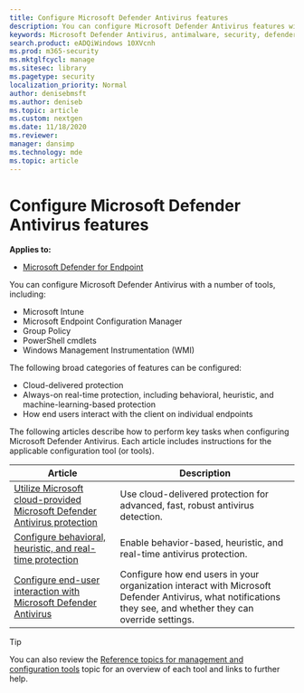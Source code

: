 ```yaml
---
title: Configure Microsoft Defender Antivirus features
description: You can configure Microsoft Defender Antivirus features with Intune, Microsoft Endpoint Configuration Manager, Group Policy, and PowerShell.
keywords: Microsoft Defender Antivirus, antimalware, security, defender, configure, configuration, Config Manager, Microsoft Endpoint Configuration Manager, SCCM, Intune, MDM, mobile device management, GP, group policy, PowerShell
search.product: eADQiWindows 10XVcnh
ms.prod: m365-security
ms.mktglfcycl: manage
ms.sitesec: library
ms.pagetype: security
localization_priority: Normal
author: denisebmsft
ms.author: deniseb
ms.topic: article
ms.custom: nextgen
ms.date: 11/18/2020
ms.reviewer: 
manager: dansimp
ms.technology: mde
ms.topic: article
---
```


# Configure Microsoft Defender Antivirus features


**Applies to:**

- [Microsoft Defender for Endpoint](/microsoft-365/security/defender-endpoint/)

You can configure Microsoft Defender Antivirus with a number of tools, including:

- Microsoft Intune
- Microsoft Endpoint Configuration Manager
- Group Policy
- PowerShell cmdlets
- Windows Management Instrumentation (WMI)

The following broad categories of features can be configured:

- Cloud-delivered protection
- Always-on real-time protection, including behavioral, heuristic, and machine-learning-based protection
- How end users interact with the client on individual endpoints

The following articles describe how to perform key tasks when configuring Microsoft Defender Antivirus. Each article includes instructions for the applicable configuration tool (or tools).

|Article  |Description  |
|---------|---------|
|[Utilize Microsoft cloud-provided Microsoft Defender Antivirus protection](cloud-protection-microsoft-defender-antivirus.md)     | Use cloud-delivered protection for advanced, fast, robust antivirus detection.        |
|[Configure behavioral, heuristic, and real-time protection](configure-protection-features-microsoft-defender-antivirus.md)     |Enable behavior-based, heuristic, and real-time antivirus protection.         |
|[Configure end-user interaction with Microsoft Defender Antivirus](configure-end-user-interaction-microsoft-defender-antivirus.md) | Configure how end users in your organization interact with Microsoft Defender Antivirus, what notifications they see, and whether they can override settings. |

> [!TIP]
> You can also review the [Reference topics for management and configuration tools](configuration-management-reference-microsoft-defender-antivirus.md) topic for an overview of each tool and links to further help.